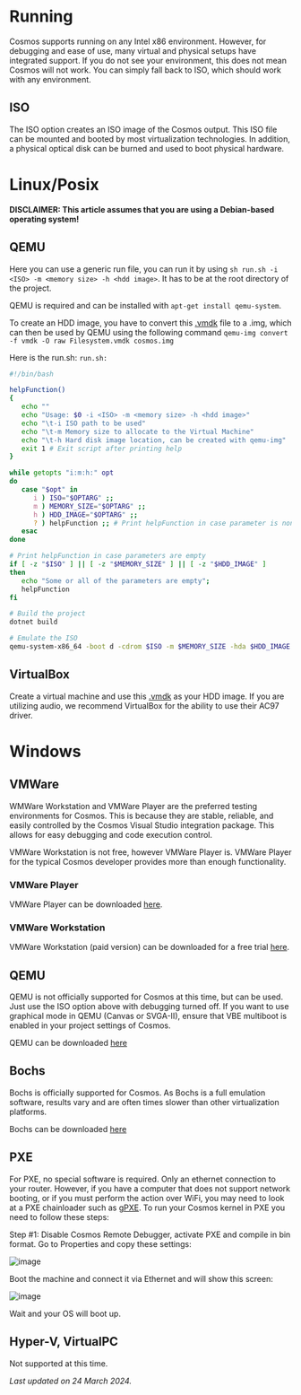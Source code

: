 # Running
Cosmos supports running on any Intel x86 environment. However, for debugging
and ease of use, many virtual and physical setups have integrated support. If
you do not see your environment, this does not mean Cosmos will not work. You
can simply fall back to ISO, which should work with any environment.

##  ISO

The ISO option creates an ISO image of the Cosmos output. This ISO file can be
mounted and booted by most virtualization technologies. In addition, a physical
optical disk can be burned and used to boot physical hardware.

# Linux/Posix
**DISCLAIMER: This article assumes that you are using a Debian-based operating system!**

## QEMU
Here you can use a generic run file, you can run it by using `sh run.sh -i <ISO> -m <memory size> -h <hdd image>`. It has to be at the root directory of the project.

QEMU is required and can be installed with `apt-get install qemu-system`.

To create an HDD image, you have to convert this [.vmdk](https://github.com/CosmosOS/Cosmos/blob/master/Build/VMWare/Workstation/Filesystem.vmdk?raw=true) file to a .img, which can then be used by QEMU using the following command
`qemu-img convert -f vmdk -O raw Filesystem.vmdk cosmos.img`

Here is the run.sh:
`run.sh:`
```sh
#!/bin/bash

helpFunction()
{
   echo ""
   echo "Usage: $0 -i <ISO> -m <memory size> -h <hdd image>"
   echo "\t-i ISO path to be used"
   echo "\t-m Memory size to allocate to the Virtual Machine"
   echo "\t-h Hard disk image location, can be created with qemu-img"
   exit 1 # Exit script after printing help
}

while getopts "i:m:h:" opt
do
   case "$opt" in
      i ) ISO="$OPTARG" ;;
      m ) MEMORY_SIZE="$OPTARG" ;;
      h ) HDD_IMAGE="$OPTARG" ;;
      ? ) helpFunction ;; # Print helpFunction in case parameter is non-existent
   esac
done

# Print helpFunction in case parameters are empty
if [ -z "$ISO" ] || [ -z "$MEMORY_SIZE" ] || [ -z "$HDD_IMAGE" ]
then
   echo "Some or all of the parameters are empty";
   helpFunction
fi

# Build the project
dotnet build

# Emulate the ISO
qemu-system-x86_64 -boot d -cdrom $ISO -m $MEMORY_SIZE -hda $HDD_IMAGE
```

## VirtualBox
Create a virtual machine and use this [.vmdk](https://github.com/CosmosOS/Cosmos/blob/master/Build/VMWare/Workstation/Filesystem.vmdk?raw=true) as your HDD image.
If you are utilizing audio, we recommend VirtualBox for the ability to use their AC97 driver.

# Windows

## VMWare

WMWare Workstation and VMWare Player are the preferred testing environments
for Cosmos. This is because they are stable, reliable, and easily controlled
by the Cosmos Visual Studio integration package. This allows for easy debugging and code execution control.

VMWare Workstation is not free, however VMWare Player is. VMWare Player for
the typical Cosmos developer provides more than enough functionality.

### VMWare Player

VMWare Player can be downloaded [here](https://www.vmware.com/go/getplayer-win).

### VMWare Workstation

VMWare Workstation (paid version) can be downloaded for a free trial [here](https://www.vmware.com/go/getworkstation-win).

##  QEMU

QEMU is not officially supported for Cosmos at this time, but can be used. Just use the ISO option above with debugging turned off.
If you want to use graphical mode in QEMU (Canvas or SVGA-II), ensure that VBE multiboot is enabled in your project settings of Cosmos.

QEMU can be downloaded [here](https://www.qemu.org/download/)

## Bochs

Bochs is officially supported for Cosmos. As Bochs is a full emulation software, results vary and are often times slower than other virtualization platforms.

Bochs can be downloaded [here](https://bochs.sourceforge.io/getcurrent.html)

## PXE

For PXE, no special software is required. Only an ethernet connection to your router. However, if you have a computer that does not support network booting, or if you must perform the action over WiFi, you may need to look at a PXE chainloader such as [gPXE](http://etherboot.org/wiki/).
To run your Cosmos kernel in PXE you need to follow these steps:

Step #1: Disable Cosmos Remote Debugger, activate PXE and compile in bin format.
Go to Properties and copy these settings:

![image](https://user-images.githubusercontent.com/98218366/178479237-a22a7b5f-250e-432d-ba74-0da502e82f7b.png)

Boot the machine and connect it via Ethernet and will show this screen:

![image](https://user-images.githubusercontent.com/98218366/178479800-c70faa5d-1fab-4da4-8f27-05eefee89b75.png)

Wait and your OS will boot up.

## Hyper-V, VirtualPC

Not supported at this time.


*Last updated on 24 March 2024.*